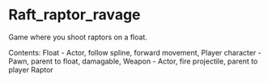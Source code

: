 # Raft_raptor_ravage
Game where you shoot raptors on a float.

Contents:
Float - Actor, follow spline, forward movement, 
Player character - Pawn, parent to float, damagable, 
Weapon - Actor, fire projectile, parent to player
Raptor
